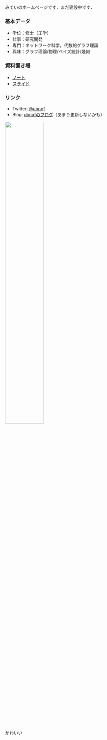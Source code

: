 <head>
<meta name="twitter:title" content="ubnqf's HP" />
<meta name="twitter:description" content="リンクプレビューの表示テスト w/ twitter cards" />
<meta property="og:title" content="ubnqf's HP" />
<meta property="og:description" content="リンクプレビューの表示テスト w/ open graph" />
</head>

みていのホームページです．まだ建設中です．

### 基本データ

- 学位：修士（工学）
- 仕事：研究開発
- 専門：ネットワーク科学，代数的グラフ理論
- 興味：グラフ理論/物理/ベイズ統計/幾何

### 資料置き場

- [ノート](https://ubnqf.github.io/note/note)
- [スライド](https://ubnqf.github.io/slide/slide)

### リンク

- Twitter: [@ubnqf](https://twitter.com/ubnqf)
- Blog: [ubnqfのブログ](http://ubnqf.hatenablog.com/)（あまり更新しないかも）

<p><img src="https://user-images.githubusercontent.com/44899955/74083367-a87cd000-4aa6-11ea-83d8-b67938d80447.jpg" width="50%" height="50%"> </p>
かわいい
